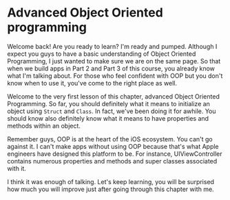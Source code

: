 # Advanced Object Oriented programming
Welcome back! Are you ready to learn? I'm ready and pumped. Although I expect you guys to have a basic understanding of Object Oriented Programming, I just wanted to make sure we are on the same page. So that when we build apps in Part 2 and Part 3 of this course, you already know what I'm talking about. For those who feel confident with OOP but you don't know when to use it, you've come to the right place as well.

Welcome to the very first lesson of this chapter, advanced Object Oriented Programming. So far, you should definitely what it means to initialize an object using `Struct` and `Class`. In fact, we've been doing it for awhile. You should know also definitely know what it means to have properties and methods within an object.

Remember guys, OOP is at the heart of the iOS ecosystem. You can't go against it. I can't make apps without using OOP because that's what Apple engineers have designed this platform to be. For instance, UIViewController contains numerous properties and methods and super classes associated with it.

I think it was enough of talking. Let's keep learning, you will be surprised how much you will improve just after going through this chapter with me.
